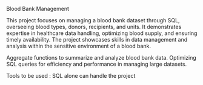 Blood Bank Management


This project focuses on managing a blood bank dataset through SQL, overseeing blood types, donors, recipients, and units. It demonstrates expertise in healthcare data handling, optimizing blood supply, and ensuring timely availability. The project showcases skills in data management and analysis within the sensitive environment of a blood bank.

Aggregate functions to summarize and analyze blood bank data.
Optimizing SQL queries for efficiency and performance in managing large datasets.

Tools to be used :
SQL alone can handle the project
